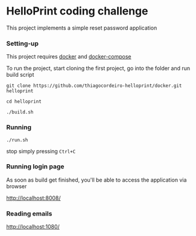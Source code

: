 # HelloPrint coding challenge
This project implements a simple reset password application 

### Setting-up
This project requires [docker](https://www.docker.com/get-started) and [docker-compose](https://docs.docker.com/compose/overview/)

To run the project, start cloning the first project, go into the folder and run build script

    git clone https://github.com/thiagocordeiro-helloprint/docker.git helloprint
    
    cd helloprint
    
    ./build.sh
    
### Running

    ./run.sh
stop simply pressing `Ctrl+C`

### Running login page
As soon as build get finished, you'll be able to access the application via browser

[http://localhost:8008/](http://localhost:8008/)

### Reading emails

[http://localhost:1080/](http://localhost:1080/)


